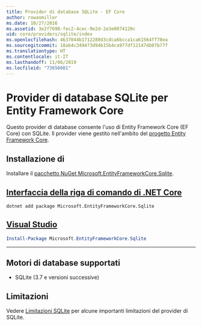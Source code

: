 ```yaml
---
title: Provider di database SQLite - EF Core
author: rowanmiller
ms.date: 10/27/2016
ms.assetid: 3e2f7698-fec2-4cec-9e2d-2e3e0074120c
uid: core/providers/sqlite/index
ms.openlocfilehash: 4637044b1712280d3cdca6bcca1ca61564ff78ea
ms.sourcegitcommit: 18ab4c349473d94b15b4ca977df12147db07b77f
ms.translationtype: HT
ms.contentlocale: it-IT
ms.lasthandoff: 11/06/2019
ms.locfileid: "73656081"
---
```

# <a name="sqlite-ef-core-database-provider"></a>Provider di database SQLite per Entity Framework Core

Questo provider di database consente l'uso di Entity Framework Core (EF Core) con SQLite. Il provider viene gestito nell'ambito del [progetto Entity Framework Core](https://github.com/aspnet/EntityFrameworkCore).

## <a name="install"></a>Installazione di

Installare il [pacchetto NuGet Microsoft.EntityFrameworkCore.Sqlite](https://www.nuget.org/packages/Microsoft.EntityFrameworkCore.Sqlite/).

## <a name="net-core-clitabdotnet-core-cli"></a>[Interfaccia della riga di comando di .NET Core](#tab/dotnet-core-cli)

``` console
dotnet add package Microsoft.EntityFrameworkCore.Sqlite
```

## <a name="visual-studiotabvs"></a>[Visual Studio](#tab/vs)

``` powershell
Install-Package Microsoft.EntityFrameworkCore.Sqlite
```

***

## <a name="supported-database-engines"></a>Motori di database supportati

* SQLite (3.7 e versioni successive)

## <a name="limitations"></a>Limitazioni

Vedere [Limitazioni SQLite](limitations.md) per alcune importanti limitazioni del provider di SQLite.
